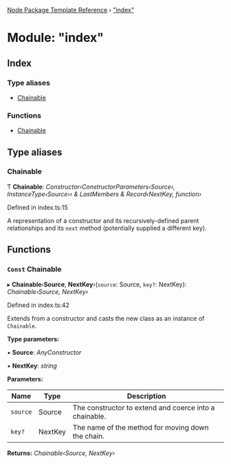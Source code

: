 [Node Package Template Reference](../README.md) › ["index"](_index_.md)

# Module: "index"

## Index

### Type aliases

* [Chainable](_index_.md#chainable)

### Functions

* [Chainable](_index_.md#const-chainable)

## Type aliases

###  Chainable

Ƭ **Chainable**: *Constructor‹ConstructorParameters‹Source›, InstanceType‹Source›› & LastMembers & Record‹NextKey, function›*

Defined in index.ts:15

A representation of a constructor and its recursively-defined parent relationships
and its `next` method (potentially supplied a different key).

## Functions

### `Const` Chainable

▸ **Chainable**‹**Source**, **NextKey**›(`source`: Source, `key?`: NextKey): *Chainable‹Source, NextKey›*

Defined in index.ts:42

Extends from a constructor and casts the new class as an instance of `Chainable`.

**Type parameters:**

▪ **Source**: *AnyConstructor*

▪ **NextKey**: *string*

**Parameters:**

Name | Type | Description |
------ | ------ | ------ |
`source` | Source | The constructor to extend and coerce into a chainable. |
`key?` | NextKey | The name of the method for moving down the chain.  |

**Returns:** *Chainable‹Source, NextKey›*
